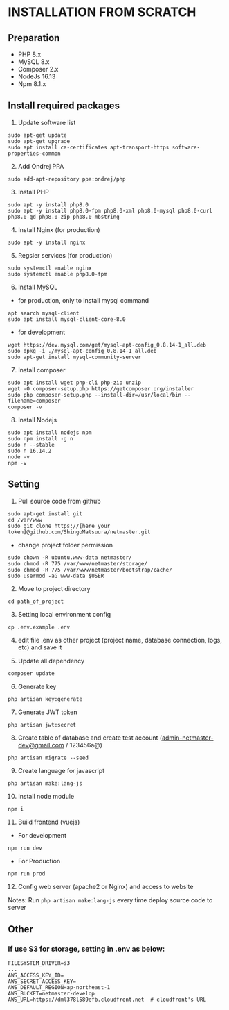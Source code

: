 # INSTALLATION FROM SCRATCH
## Preparation
- PHP 8.x
- MySQL 8.x
- Composer 2.x
- NodeJs 16.13
- Npm 8.1.x


## Install required packages
1. Update software list

```
sudo apt-get update
sudo apt-get upgrade
sudo apt install ca-certificates apt-transport-https software-properties-common
```

2. Add Ondrej PPA
```
sudo add-apt-repository ppa:ondrej/php
```

3. Install PHP
```
sudo apt -y install php8.0
sudo apt -y install php8.0-fpm php8.0-xml php8.0-mysql php8.0-curl php8.0-gd php8.0-zip php8.0-mbstring
```

4. Install Nginx (for production)
```
sudo apt -y install nginx
```

5. Regsier services (for production)
```
sudo systemctl enable nginx
sudo systemctl enable php8.0-fpm
```

6. Install MySQL
 - for production, only to install mysql command
```
apt search mysql-client
sudo apt install mysql-client-core-8.0
```
- for development
```
wget https://dev.mysql.com/get/mysql-apt-config_0.8.14-1_all.deb
sudo dpkg -i ./mysql-apt-config_0.8.14-1_all.deb
sudo apt-get install mysql-community-server
```

7. Install composer
```
sudo apt install wget php-cli php-zip unzip
wget -O composer-setup.php https://getcomposer.org/installer
sudo php composer-setup.php --install-dir=/usr/local/bin --filename=composer
composer -v
```

8. Install Nodejs
```
sudo apt install nodejs npm
sudo npm install -g n
sudo n --stable
sudo n 16.14.2
node -v
npm -v
```

## Setting

1. Pull source code from github
```
sudo apt-get install git
cd /var/www
sudo git clone https://[here your token]@github.com/ShingoMatsuura/netmaster.git
```

- change project folder permission
```
sudo chown -R ubuntu.www-data netmaster/
sudo chmod -R 775 /var/www/netmaster/storage/
sudo chmod -R 775 /var/www/netmaster/bootstrap/cache/
sudo usermod -aG www-data $USER
```

2. Move to project directory
```
cd path_of_project
```

3. Setting local environment config
```
cp .env.example .env
```

4. edit file .env as other project (project name, database connection, logs, etc) and save it

5. Update all dependency
```
composer update
```

6. Generate key
```
php artisan key:generate
```

7. Generate JWT token
```
php artisan jwt:secret
```

8. Create table of database and create test account (admin-netmaster-dev@gmail.com / 123456a@)
```
php artisan migrate --seed
```

9. Create language for javascript
```
php artisan make:lang-js
```

10. Install node module
```
npm i
```

11. Build frontend (vuejs)

* For development
```
npm run dev
```

* For Production
```
npm run prod
```

12. Config web server (apache2 or Nginx) and access to website

Notes:
Run `php artisan make:lang-js` every time deploy source code to server

## Other

### If use S3 for storage, setting in .env as below:

```
FILESYSTEM_DRIVER=s3
...
AWS_ACCESS_KEY_ID=
AWS_SECRET_ACCESS_KEY=
AWS_DEFAULT_REGION=ap-northeast-1
AWS_BUCKET=netmaster-develop
AWS_URL=https://dml378l589efb.cloudfront.net  # cloudfront's URL
```